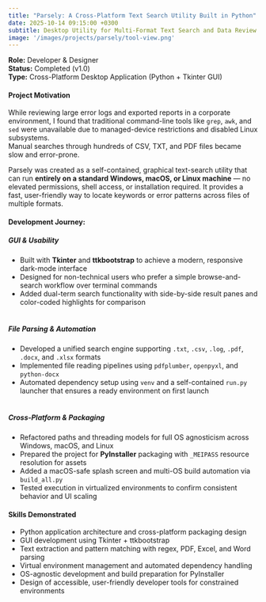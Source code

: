 ```yaml
---
title: "Parsely: A Cross-Platform Text Search Utility Built in Python"
date: 2025-10-14 09:15:00 +0300
subtitle: Desktop Utility for Multi-Format Text Search and Data Review
image: '/images/projects/parsely/tool-view.png'
---
```

**Role:** Developer & Designer<br>
**Status:** Completed (v1.0)<br>
**Type:** Cross-Platform Desktop Application (Python + Tkinter GUI)

#### Project Motivation
While reviewing large error logs and exported reports in a corporate environment, I found that traditional command-line tools like `grep`, `awk`, and `sed` were unavailable due to managed-device restrictions and disabled Linux subsystems.  
Manual searches through hundreds of CSV, TXT, and PDF files became slow and error-prone.  

Parsely was created as a self-contained, graphical text-search utility that can run **entirely on a standard Windows, macOS, or Linux machine** — no elevated permissions, shell access, or installation required. It provides a fast, user-friendly way to locate keywords or error patterns across files of multiple formats.

#### Development Journey:

##### GUI & Usability
- Built with **Tkinter** and **ttkbootstrap** to achieve a modern, responsive dark-mode interface
- Designed for non-technical users who prefer a simple browse-and-search workflow over terminal commands
- Added dual-term search functionality with side-by-side result panes and color-coded highlights for comparison<br><br>

##### File Parsing & Automation
- Developed a unified search engine supporting `.txt`, `.csv`, `.log`, `.pdf`, `.docx`, and `.xlsx` formats
- Implemented file reading pipelines using `pdfplumber`, `openpyxl`, and `python-docx`
- Automated dependency setup using `venv` and a self-contained `run.py` launcher that ensures a ready environment on first launch<br><br>

##### Cross-Platform & Packaging
- Refactored paths and threading models for full OS agnosticism across Windows, macOS, and Linux
- Prepared the project for **PyInstaller** packaging with `_MEIPASS` resource resolution for assets
- Added a macOS-safe splash screen and multi-OS build automation via `build_all.py`
- Tested execution in virtualized environments to confirm consistent behavior and UI scaling

#### Skills Demonstrated
- Python application architecture and cross-platform packaging design
- GUI development using Tkinter + ttkbootstrap
- Text extraction and pattern matching with regex, PDF, Excel, and Word parsing
- Virtual environment management and automated dependency handling
- OS-agnostic development and build preparation for PyInstaller
- Design of accessible, user-friendly developer tools for constrained environments
